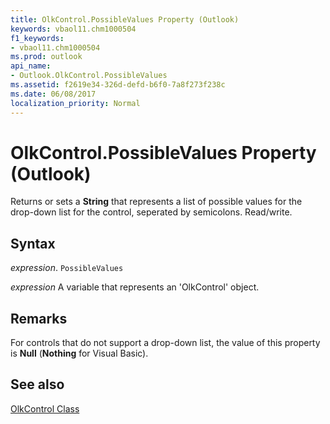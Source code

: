 ```yaml
---
title: OlkControl.PossibleValues Property (Outlook)
keywords: vbaol11.chm1000504
f1_keywords:
- vbaol11.chm1000504
ms.prod: outlook
api_name:
- Outlook.OlkControl.PossibleValues
ms.assetid: f2619e34-326d-defd-b6f0-7a8f273f238c
ms.date: 06/08/2017
localization_priority: Normal
---
```



# OlkControl.PossibleValues Property (Outlook)

Returns or sets a  **String** that represents a list of possible values for the drop-down list for the control, seperated by semicolons. Read/write.


## Syntax

_expression_. `PossibleValues`

_expression_ A variable that represents an 'OlkControl' object.


## Remarks

For controls that do not support a drop-down list, the value of this property is  **Null** (**Nothing** for Visual Basic).


## See also


[OlkControl Class](Outlook.olkcontrol.md)

